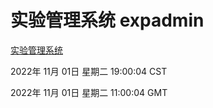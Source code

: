# 实验管理系统 expadmin
[实验管理系统](http://59.174.11.182:56808/expadmin-782313d2-e1b1-4ea7-932e-3a55e6a1a4d0/)

2022年 11月 01日 星期二 19:00:04 CST

2022年 11月 01日 星期二 11:00:04 GMT
